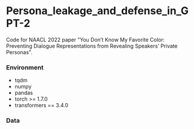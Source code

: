 # Persona_leakage_and_defense_in_GPT-2
Code for NAACL 2022 paper "You Don’t Know My Favorite Color: Preventing Dialogue Representations from Revealing Speakers’ Private Personas".


### Environment

* tqdm
* numpy
* pandas
* torch >= 1.7.0
* transformers == 3.4.0


### Data
